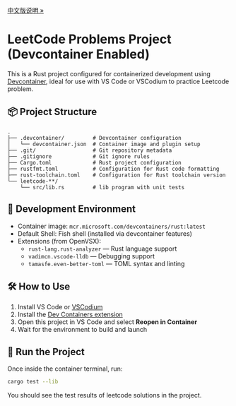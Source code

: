 [中文版说明 »](./README.md)

# LeetCode Problems Project (Devcontainer Enabled)

This is a Rust project configured for containerized development using 
[Devcontainer](https://containers.dev/), ideal for use with VS Code or VSCodium
to practice Leetcode problem.

## 📦 Project Structure

```
.
├── .devcontainer/         # Devcontainer configuration
│   └── devcontainer.json  # Container image and plugin setup
├── .git/                  # Git repository metadata
├── .gitignore             # Git ignore rules
├── Cargo.toml             # Rust project configuration
├── rustfmt.toml           # Configuration for Rust code formatting
├── rust-toolchain.toml    # Configuration for Rust toolchain version
└── leetcode-**/
    └── src/lib.rs         # lib program with unit tests
```

## 🚀 Development Environment

- Container image: `mcr.microsoft.com/devcontainers/rust:latest`
- Default Shell: Fish shell (installed via devcontainer features)
- Extensions (from OpenVSX):
  - `rust-lang.rust-analyzer` — Rust language support
  - `vadimcn.vscode-lldb` — Debugging support
  - `tamasfe.even-better-toml` — TOML syntax and linting

## 🛠 How to Use

1. Install VS Code or [VSCodium](https://vscodium.com/)
2. Install the [Dev Containers extension](https://marketplace.visualstudio.com/items?itemName=ms-vscode-remote.remote-containers)
3. Open this project in VS Code and select **Reopen in Container**
4. Wait for the environment to build and launch

## 🧪 Run the Project

Once inside the container terminal, run:

```bash
cargo test --lib
```

You should see the test results of leetcode solutions in the project.

